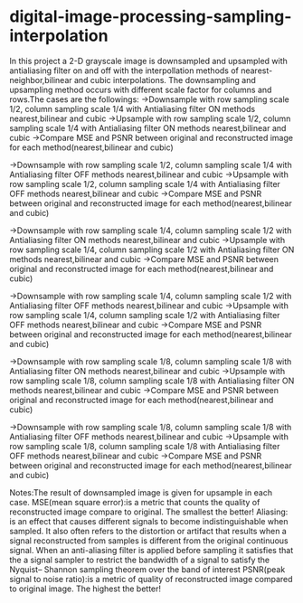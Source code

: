 # digital-image-processing-sampling-interpolation

In this project a 2-D grayscale image is downsampled and upsampled with antialiasing filter on and off with the interpollation methods of nearest-neighbor,bilinear and cubic interpolations.
The downsampling and upsampling method occurs with different scale factor for columns and rows.The cases are the followings:
->Downsample with row sampling scale 1/2, column sampling scale 1/4 with Antialiasing filter ON methods nearest,bilinear and cubic
->Upsample with row sampling scale 1/2, column sampling scale 1/4 with Antialiasing filter ON methods nearest,bilinear and cubic
->Compare MSE and PSNR between original and reconstructed image for each method(nearest,bilinear and cubic)


->Downsample with row sampling scale 1/2, column sampling scale 1/4 with Antialiasing filter OFF methods nearest,bilinear and cubic
->Upsample with row sampling scale 1/2, column sampling scale 1/4 with Antialiasing filter OFF methods nearest,bilinear and cubic
->Compare MSE and PSNR between original and reconstructed image for each method(nearest,bilinear and cubic)

->Downsample with row sampling scale 1/4, column sampling scale 1/2 with Antialiasing filter ON methods nearest,bilinear and cubic
->Upsample with row sampling scale 1/4, column sampling scale 1/2 with Antialiasing filter ON methods nearest,bilinear and cubic
->Compare MSE and PSNR between original and reconstructed image for each method(nearest,bilinear and cubic)

->Downsample with row sampling scale 1/4, column sampling scale 1/2 with Antialiasing filter OFF methods nearest,bilinear and cubic
->Upsample with row sampling scale 1/4, column sampling scale 1/2 with Antialiasing filter OFF methods nearest,bilinear and cubic
->Compare MSE and PSNR between original and reconstructed image for each method(nearest,bilinear and cubic)

->Downsample with row sampling scale 1/8, column sampling scale 1/8 with Antialiasing filter ON methods nearest,bilinear and cubic
->Upsample with row sampling scale 1/8, column sampling scale 1/8 with Antialiasing filter ON methods nearest,bilinear and cubic
->Compare MSE and PSNR between original and reconstructed image for each method(nearest,bilinear and cubic)

->Downsample with row sampling scale 1/8, column sampling scale 1/8 with Antialiasing filter OFF methods nearest,bilinear and cubic
->Upsample with row sampling scale 1/8, column sampling scale 1/8 with Antialiasing filter OFF methods nearest,bilinear and cubic
->Compare MSE and PSNR between original and reconstructed image for each method(nearest,bilinear and cubic)

Notes:The result of downsampled image is given for upsample in each case.
MSE(mean square error):is a metric that counts the quality of reconstructed image compare to original.
The smallest the better!
Aliasing: is an effect that causes different signals to become indistinguishable 
when sampled. It also often refers to the distortion or artifact that results when 
a signal reconstructed from samples is different from the original continuous 
signal. When an anti-aliasing filter is applied before sampling it satisfies that the
a signal sampler to restrict the bandwidth of a signal to satisfy the Nyquist–
Shannon sampling theorem over the band of interest
PSNR(peak signal to noise ratio):is a metric of quality of reconstructed image compared to original image.
The highest the better!

